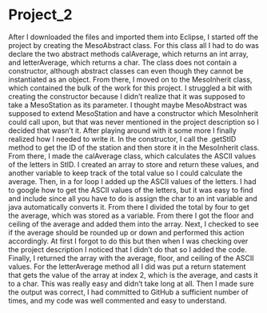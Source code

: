 # Project_2

  After I downloaded the files and imported them into Eclipse, I started off the project by creating the MesoAbstract class. For this class all I had to do was declare the two abstract methods calAverage, which returns an int array, and letterAverage, which returns a char. The class does not contain a constructor, although abstract classes can even though they cannot be instantiated as an object. 
  From there, I moved on to the MesoInherit class, which contained the bulk of the work for this project. I struggled a bit with creating the constructor because I didn’t realize that it was supposed to take a MesoStation as its parameter. I thought maybe MesoAbstract was supposed to extend MesoStation and have a constructor which MesoInherit could call upon, but that was never mentioned in the project description so I decided that wasn’t it. After playing around with it some more I finally realized how I needed to write it. In the constructor, I call the .getStID method to get the ID of the station and then store it in the MesoInherit class. From there, I made the calAverage class, which calculates the ASCII values of the letters in StID. I created an array to store and return these values, and another variable to keep track of the total value so I could calculate the average. Then, in a for loop I added up the ASCII values of the letters. I had to google how to get the ASCII values of the letters, but it was easy to find and include since all you have to do is assign the char to an int variable and java automatically converts it. From there I divided the total by four to get the average, which was stored as a variable. From there I got the floor and ceiling of the average and added them into the array. Next, I checked to see if the average should be rounded up or down and performed this action accordingly. At first I forgot to do this but then when I was checking over the project description I noticed that I didn’t do that so I added the code. Finally, I returned the array with the average, floor, and ceiling of the ASCII values. 
  For the letterAverage method all I did was put a return statement that gets the value of the array at index 2, which is the average, and casts it to a char. This was really easy and didn’t take long at all. Then I made sure the output was correct, I had committed to GitHub a sufficient number of times, and my code was well commented and easy to understand.
